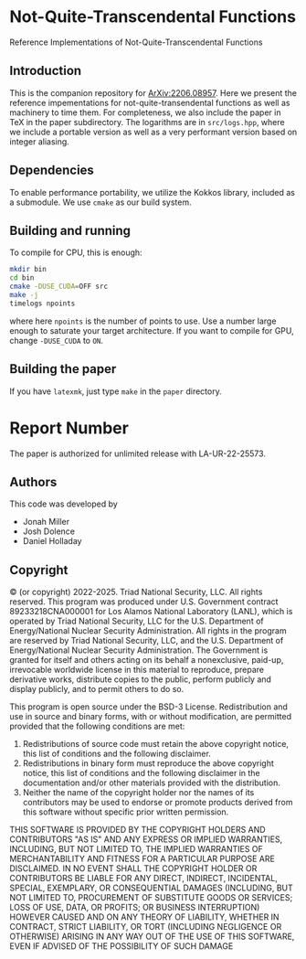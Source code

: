 Not-Quite-Transcendental Functions
===

Reference Implementations of Not-Quite-Transcendental Functions

## Introduction

This is the companion repository for [ArXiv:2206.08957](https://arxiv.org/abs/2206.08957). 
Here we present
the reference impementations for not-quite-transendental functions as
well as machinery to time them. For completeness, we also include the
paper in TeX in the paper subdirectory. The logarithms are in
`src/logs.hpp`, where we include a portable version as well as a very
performant version based on integer aliasing.

## Dependencies

To enable performance portability, we utilize the Kokkos library,
included as a submodule. We use `cmake` as our build system.

## Building and running

To compile for CPU, this is enough:
```bash
mkdir bin
cd bin
cmake -DUSE_CUDA=OFF src
make -j
timelogs npoints
```
where here `npoints` is the number of points to use. Use a number large enough to saturate your target architecture. If you want to compile for GPU, change `-DUSE_CUDA` to `ON`.

## Building the paper

If you have `latexmk`, just type `make` in the `paper` directory.

# Report Number

The paper is authorized for unlimited release with LA-UR-22-25573.

## Authors

This code was developed by
- Jonah Miller
- Josh Dolence
- Daniel Holladay

## Copyright

© (or copyright) 2022-2025. Triad National Security, LLC. All rights
reserved.  This program was produced under U.S. Government contract
89233218CNA000001 for Los Alamos National Laboratory (LANL), which is
operated by Triad National Security, LLC for the U.S.  Department of
Energy/National Nuclear Security Administration. All rights in the
program are reserved by Triad National Security, LLC, and the
U.S. Department of Energy/National Nuclear Security
Administration. The Government is granted for itself and others acting
on its behalf a nonexclusive, paid-up, irrevocable worldwide license
in this material to reproduce, prepare derivative works, distribute
copies to the public, perform publicly and display publicly, and to
permit others to do so.

This program is open source under the BSD-3 License.  Redistribution
and use in source and binary forms, with or without modification, are
permitted provided that the following conditions are met:
1. Redistributions of source code must retain the above copyright
notice, this list of conditions and the following disclaimer.
2. Redistributions in binary form must reproduce the above copyright
notice, this list of conditions and the following disclaimer in the
documentation and/or other materials provided with the distribution.
3. Neither the name of the copyright holder nor the names of its
contributors may be used to endorse or promote products derived from
this software without specific prior written permission.

THIS SOFTWARE IS PROVIDED BY THE COPYRIGHT HOLDERS AND CONTRIBUTORS
"AS IS" AND ANY EXPRESS OR IMPLIED WARRANTIES, INCLUDING, BUT NOT
LIMITED TO, THE IMPLIED WARRANTIES OF MERCHANTABILITY AND FITNESS FOR
A PARTICULAR PURPOSE ARE DISCLAIMED. IN NO EVENT SHALL THE COPYRIGHT
HOLDER OR CONTRIBUTORS BE LIABLE FOR ANY DIRECT, INDIRECT, INCIDENTAL,
SPECIAL, EXEMPLARY, OR CONSEQUENTIAL DAMAGES (INCLUDING, BUT NOT
LIMITED TO, PROCUREMENT OF SUBSTITUTE GOODS OR SERVICES; LOSS OF USE,
DATA, OR PROFITS; OR BUSINESS INTERRUPTION) HOWEVER CAUSED AND ON ANY
THEORY OF LIABILITY, WHETHER IN CONTRACT, STRICT LIABILITY, OR TORT
(INCLUDING NEGLIGENCE OR OTHERWISE) ARISING IN ANY WAY OUT OF THE USE
OF THIS SOFTWARE, EVEN IF ADVISED OF THE POSSIBILITY OF SUCH DAMAGE
